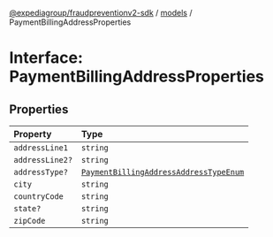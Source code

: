 [@expediagroup/fraudpreventionv2-sdk](../../index.md) / [models](../index.md) / PaymentBillingAddressProperties

# Interface: PaymentBillingAddressProperties

## Properties

| Property | Type |
| :------ | :------ |
| `addressLine1` | `string` |
| `addressLine2?` | `string` |
| `addressType?` | [`PaymentBillingAddressAddressTypeEnum`](../type-aliases/PaymentBillingAddressAddressTypeEnum.md) |
| `city` | `string` |
| `countryCode` | `string` |
| `state?` | `string` |
| `zipCode` | `string` |
